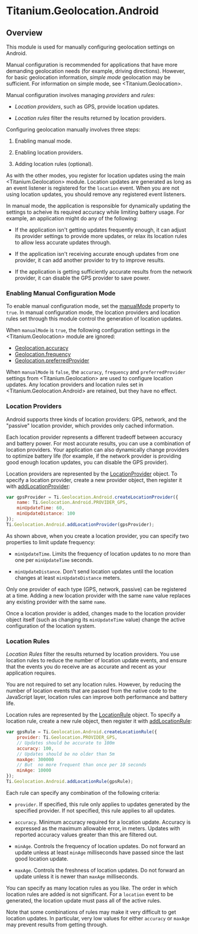 # Titanium.Geolocation.Android

<TypeHeader/>

## Overview

This module is used for manually configuring geolocation settings on Android. 

Manual configuration is recommended for applications that have more demanding 
geolocation needs (for example, driving directions). However, for basic geolocation
information, *simple mode* geolocation may be sufficient. For information on simple 
mode, see <Titanium.Geolocation>.

Manual configuration involves managing *providers* and *rules*:

*   *Location providers*, such as GPS, provide location updates.

*   *Location rules* filter the results returned by location providers. 

Configuring geolocation manually involves three steps:

1.  Enabling manual mode.

2.  Enabling location providers.

3.  Adding location rules (optional).

As with the other modes, you register for location updates using the main
<Titanium.Geolocation> module. Location updates are generated as long as 
an event listener is registered for the `location` event.  When you are not 
using location updates, you should remove any registered event listeners.

In manual mode, the application is responsible for dynamically updating the settings
to acheive its required accuracy while limiting battery usage. For example, an
application might do any of the following:

*   If the application isn't getting updates frequently enough, it can adjust its
    provider settings to provide more updates, or relax its location rules to allow
    less accurate updates through. 

*   If the application isn't receiving accurate enough updates from one provider, it 
    can add another provider to try to improve results.

*   If the application is getting sufficiently accurate results from the network 
    provider, it can disable the GPS provider to save power.

### Enabling Manual Configuration Mode

To enable manual configuration mode, set the [manualMode](Titanium.Geolocation.Android.manualMode) 
property to `true`. In manual configuration mode, the location providers and location
rules set through this module control the generation of location updates.

When `manualMode` is `true`, the following configuration settings in the
<Titanium.Geolocation> module are ignored:

*   [Geolocation.accuracy](Titanium.Geolocation.accuracy)
*   [Geolocation.frequency](Titanium.Geolocation.frequency)
*   [Geolocation.preferredProvider](Titanium.Geolocation.preferredProvider)

When `manualMode` is `false`, the `accuracy`, `frequency` and `preferredProvider`
settings from <Titanium.Geolocation> are used to configure location updates.
Any location providers and location rules set in <Titanium.Geolocation.Android> 
are retained, but they have no effect.

### Location Providers

Android supports three kinds of location providers: GPS, network, and the 
"passive" location provider, which provides only cached information. 

Each location provider represents a different tradeoff between accuracy and
battery power. For most accurate results, you can use a combination of location
providers. Your application can also dynamically change providers to optimize
battery life (for example, if the network provider is providing good enough
location updates, you can disable the GPS provider).

Location providers are represented by the
[LocationProvider](Titanium.Geolocation.Android.LocationProvider) object. 
To specify a location provider, create a new provider object, then register it
with [addLocationProvider](Titanium.Geolocation.Android.createLocationProvider):

``` js
var gpsProvider = Ti.Geolocation.Android.createLocationProvider({
    name: Ti.Geolocation.Android.PROVIDER_GPS,
    minUpdateTime: 60, 
    minUpdateDistance: 100
});
Ti.Geolocation.Android.addLocationProvider(gpsProvider);
```

As shown above, when you create a location provider, you can specify two
properties to limit update frequency:

*   `minUpdateTime`. Limits the frequency of location updates to no more 
    than one per `minUpdateTime` seconds.

*   `minUpdateDistance`. Don't send location updates until the location changes
    at least `minUpdateDistance` meters.

Only one provider of each type (GPS, network, passive) can be registered at a
time. Adding a new location provider with the same `name` value replaces any
existing provider with the same `name`.

Once a location provider is added, changes made to the location provider object itself
(such as changing its `minUpdateTime` value) change the active configuration of the 
location system.

### Location Rules

*Location Rules* filter the results returned by location providers. You use
location rules to reduce the number of location update events, and ensure that 
the events you do receive are as accurate and recent as your application requires.

You are not required to set any location rules. However, by reducing the number of 
location events that are passed from the native code
to the JavaScript layer, location rules can improve both performance and battery
life.

Location rules are represented by the
[LocationRule](Titanium.Geolocation.Android.LocationProvider) object. To
specify a location rule, create a new rule object, then register it with 
[addLocationRule](Titanium.Geolocation.Android.createLocationProvider):

``` js
var gpsRule = Ti.Geolocation.Android.createLocationRule({
    provider: Ti.Geolocation.PROVIDER_GPS,
    // Updates should be accurate to 100m
    accuracy: 100,
    // Updates should be no older than 5m
    maxAge: 300000
    // But  no more frequent than once per 10 seconds
    minAge: 10000
});
Ti.Geolocation.Android.addLocationRule(gpsRule);
```

Each rule can specify any combination of the following criteria:

*   `provider`. If specified, this rule only applies to updates generated
    by the specified provider. If not specified, this rule applies to all updates.

*   `accuracy`. Minimum accuracy required for a location update. Accuracy is
    expressed as the maximum allowable error, in meters. Updates with reported
    accuracy values greater than this are filtered out. 

*   `minAge`. Controls the frequency of location updates. Do not forward an update unless
     at least `minAge` milliseconds have passed since the last good location
     update.

*   `maxAge`. Controls the freshness of location updates. Do not forward an update
    unless it is newer than `maxAge` milliseconds.

You can specify as many location rules as you like. The order in which location rules
are added is not significant. For a `location` event to be generated, the location
update must pass all of the active rules.

Note that some combinations of rules may make it very difficult to get location
updates. In particular, very low values for either `accuracy` or `maxAge` may prevent 
results from getting through.

<ApiDocs/>
